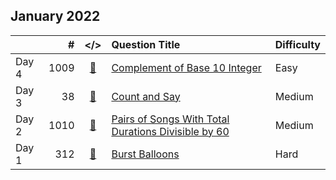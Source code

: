 ## January 2022

||#|</>|Question Title|Difficulty|
|:--|--:|:-:|:--|:--|
|Day 4|1009|[📎](../src/q_1001_1050/q1009.cc)|[Complement of Base 10 Integer](https://leetcode.com/problems/complement-of-base-10-integer/)|Easy|
|Day 3|38|[📎](../src/q_1_50/q0038.cc)|[Count and Say](https://leetcode.com/problems/count-and-say/)|Medium|
|Day 2|1010|[📎](../src/q_1001_1050/q1010.cc)|[Pairs of Songs With Total Durations Divisible by 60](https://leetcode.com/problems/pairs-of-songs-with-total-durations-divisible-by-60/)|Medium|
|Day 1|312|[📎](../src/q_301_350/q0312.cc)|[Burst Balloons](https://leetcode.com/problems/burst-balloons/)|Hard|

